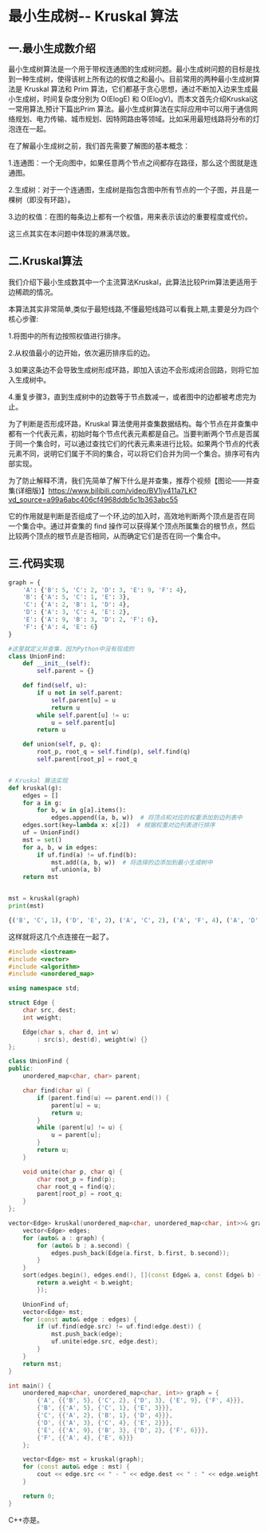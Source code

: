 # 最小生成树-- Kruskal 算法

## 一.最小生成数介绍

最小生成树算法是一个用于带权连通图的生成树问题。最小生成树问题的目标是找到一种生成树，使得该树上所有边的权值之和最小。目前常用的两种最小生成树算法是 Kruskal 算法和 Prim 算法，它们都基于贪心思想，通过不断加入边来生成最小生成树，时间复杂度分别为 O(ElogE) 和 O(ElogV)。而本文首先介绍Kruskal这一常用算法,预计下篇出Prim 算法。最小生成树算法在实际应用中可以用于通信网络规划、电力传输、城市规划、因特网路由等领域。比如采用最短线路将分布的灯泡连在一起。

在了解最小生成树之前，我们首先需要了解图的基本概念：

1.连通图：一个无向图中，如果任意两个节点之间都存在路径，那么这个图就是连通图。

2.生成树：对于一个连通图，生成树是指包含图中所有节点的一个子图，并且是一棵树（即没有环路）。

3.边的权值：在图的每条边上都有一个权值，用来表示该边的重要程度或代价。

这三点其实在本问题中体现的淋漓尽致。

## 二.Kruskal算法

我们介绍下最小生成数其中一个主流算法Kruskal，此算法比较Prim算法更适用于边稀疏的情况。

本算法其实非常简单,类似于最短线路,不懂最短线路可以看我上期,主要是分为四个核心步骤:

1.将图中的所有边按照权值进行排序。

2.从权值最小的边开始，依次遍历排序后的边。

3.如果这条边不会导致生成树形成环路，即加入该边不会形成闭合回路，则将它加入生成树中。

4.重复步骤3，直到生成树中的边数等于节点数减一，或者图中的边都被考虑完为止。

为了判断是否形成环路，Kruskal 算法使用并查集数据结构。每个节点在并查集中都有一个代表元素，初始时每个节点代表元素都是自己。当要判断两个节点是否属于同一个集合时，可以通过查找它们的代表元素来进行比较。如果两个节点的代表元素不同，说明它们属于不同的集合，可以将它们合并为同一个集合。排序可有内部实现。

为了防止解释不清，我们先简单了解下什么是并查集，推荐个视频【图论——并查集(详细版)】https://www.bilibili.com/video/BV1jv411a7LK?vd_source=a99a6abc406cf4968ddb5c1b363abc55

它的作用就是判断是否组成了一个环,边的加入时，高效地判断两个顶点是否在同一个集合中。通过并查集的 find 操作可以获得某个顶点所属集合的根节点，然后比较两个顶点的根节点是否相同，从而确定它们是否在同一个集合中。

## 三.代码实现

```Python
graph = {
    'A': {'B': 5, 'C': 2, 'D': 3, 'E': 9, 'F': 4},
    'B': {'A': 5, 'C': 1, 'E': 3},
    'C': {'A': 2, 'B': 1, 'D': 4},
    'D': {'A': 3, 'C': 4, 'E': 2},
    'E': {'A': 9, 'B': 3, 'D': 2, 'F': 6},
    'F': {'A': 4, 'E': 6}
}

#这里就定义并查集，因为Python中没有现成的
class UnionFind:
    def __init__(self):
        self.parent = {}

    def find(self, u):
        if u not in self.parent:
            self.parent[u] = u
            return u
        while self.parent[u] != u:
            u = self.parent[u]
        return u

    def union(self, p, q):
        root_p, root_q = self.find(p), self.find(q)
        self.parent[root_p] = root_q


# Kruskal 算法实现
def kruskal(g):
    edges = []
    for a in g:
        for b, w in g[a].items():
            edges.append((a, b, w))  # 将顶点和对应的权重添加到边列表中
    edges.sort(key=lambda x: x[2])  # 根据权重对边列表进行排序
    uf = UnionFind()
    mst = set()
    for a, b, w in edges:
        if uf.find(a) != uf.find(b):
            mst.add((a, b, w))  # 将选择的边添加到最小生成树中
            uf.union(a, b)
    return mst


mst = kruskal(graph)
print(mst)

```

```Python
{('B', 'C', 1), ('D', 'E', 2), ('A', 'C', 2), ('A', 'F', 4), ('A', 'D', 3)}
```

这样就将这几个点连接在一起了。

```C++
#include <iostream>
#include <vector>
#include <algorithm>
#include <unordered_map>

using namespace std;

struct Edge {
    char src, dest;
    int weight;

    Edge(char s, char d, int w)
        : src(s), dest(d), weight(w) {}
};

class UnionFind {
public:
    unordered_map<char, char> parent;

    char find(char u) {
        if (parent.find(u) == parent.end()) {
            parent[u] = u;
            return u;
        }
        while (parent[u] != u) {
            u = parent[u];
        }
        return u;
    }

    void unite(char p, char q) {
        char root_p = find(p);
        char root_q = find(q);
        parent[root_p] = root_q;
    }
};

vector<Edge> kruskal(unordered_map<char, unordered_map<char, int>>& graph) {
    vector<Edge> edges;
    for (auto& a : graph) {
        for (auto& b : a.second) {
            edges.push_back(Edge(a.first, b.first, b.second));
        }
    }
    sort(edges.begin(), edges.end(), [](const Edge& a, const Edge& b) {
        return a.weight < b.weight;
        });

    UnionFind uf;
    vector<Edge> mst;
    for (const auto& edge : edges) {
        if (uf.find(edge.src) != uf.find(edge.dest)) {
            mst.push_back(edge);
            uf.unite(edge.src, edge.dest);
        }
    }
    return mst;
}

int main() {
    unordered_map<char, unordered_map<char, int>> graph = {
        {'A', {{'B', 5}, {'C', 2}, {'D', 3}, {'E', 9}, {'F', 4}}},
        {'B', {{'A', 5}, {'C', 1}, {'E', 3}}},
        {'C', {{'A', 2}, {'B', 1}, {'D', 4}}},
        {'D', {{'A', 3}, {'C', 4}, {'E', 2}}},
        {'E', {{'A', 9}, {'B', 3}, {'D', 2}, {'F', 6}}},
        {'F', {{'A', 4}, {'E', 6}}}
    };

    vector<Edge> mst = kruskal(graph);
    for (const auto& edge : mst) {
        cout << edge.src << " - " << edge.dest << " : " << edge.weight << endl;
    }

    return 0;
}
```

C++亦是。

